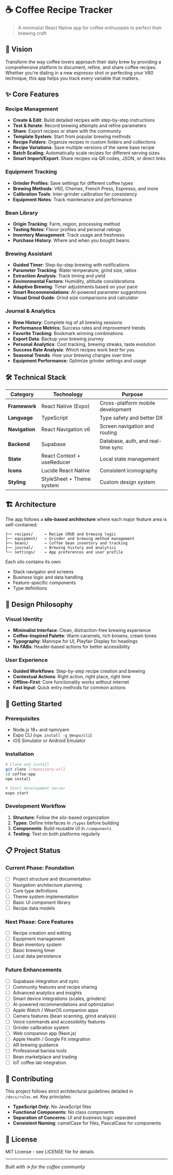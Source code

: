 # ☕️ Coffee Recipe Tracker

> A minimalist React Native app for coffee enthusiasts to perfect their brewing craft

## 🎯 Vision

Transform the way coffee lovers approach their daily brew by providing a comprehensive platform to document, refine, and share coffee recipes. Whether you're dialing in a new espresso shot or perfecting your V60 technique, this app helps you track every variable that matters.

## ✨ Core Features

### Recipe Management

- **Create & Edit**: Build detailed recipes with step-by-step instructions
- **Test & Iterate**: Record brewing attempts and refine parameters
- **Share**: Export recipes or share with the community
- **Template System**: Start from popular brewing methods
- **Recipe Folders**: Organize recipes in custom folders and collections
- **Recipe Variations**: Save multiple versions of the same base recipe
- **Batch Scaling**: Automatically scale recipes for different serving sizes
- **Smart Import/Export**: Share recipes via QR codes, JSON, or direct links

### Equipment Tracking

- **Grinder Profiles**: Save settings for different coffee types
- **Brewing Methods**: V60, Chemex, French Press, Espresso, and more
- **Calibration Tools**: Inter-grinder calibration for consistency
- **Equipment Notes**: Track maintenance and performance

### Bean Library

- **Origin Tracking**: Farm, region, processing method
- **Tasting Notes**: Flavor profiles and personal ratings
- **Inventory Management**: Track usage and freshness
- **Purchase History**: Where and when you bought beans

### Brewing Assistant

- **Guided Timer**: Step-by-step brewing with notifications
- **Parameter Tracking**: Water temperature, grind size, ratios
- **Extraction Analysis**: Track timing and yield
- **Environmental Factors**: Humidity, altitude considerations
- **Adaptive Brewing**: Timer adjustments based on your pace
- **Smart Recommendations**: AI-powered parameter suggestions
- **Visual Grind Guide**: Grind size comparisons and calculator

### Journal & Analytics

- **Brew History**: Complete log of all brewing sessions
- **Performance Metrics**: Success rates and improvement trends
- **Favorite Tracking**: Bookmark winning combinations
- **Export Data**: Backup your brewing journey
- **Personal Analytics**: Cost tracking, brewing streaks, taste evolution
- **Success Rate Analysis**: Which recipes work best for you
- **Seasonal Trends**: How your brewing changes over time
- **Equipment Performance**: Optimize grinder settings and usage

## 🛠 Technical Stack

| Category       | Technology                 | Purpose                            |
| -------------- | -------------------------- | ---------------------------------- |
| **Framework**  | React Native (Expo)        | Cross-platform mobile development  |
| **Language**   | TypeScript                 | Type safety and better DX          |
| **Navigation** | React Navigation v6        | Screen navigation and routing      |
| **Backend**    | Supabase                   | Database, auth, and real-time sync |
| **State**      | React Context + useReducer | Local state management             |
| **Icons**      | Lucide React Native        | Consistent iconography             |
| **Styling**    | StyleSheet + Theme system  | Custom design system               |

## 🏗 Architecture

The app follows a **silo-based architecture** where each major feature area is self-contained:

```
├── recipes/     ← Recipe CRUD and brewing logic
├── equipment/   ← Grinder and brewing method management
├── beans/       ← Coffee bean inventory and tracking
├── journal/     ← Brewing history and analytics
└── settings/    ← App preferences and user profile
```

Each silo contains its own:

- Stack navigator and screens
- Business logic and data handling
- Feature-specific components
- Type definitions

## 🎨 Design Philosophy

### Visual Identity

- **Minimalist Interface**: Clean, distraction-free brewing experience
- **Coffee-Inspired Palette**: Warm caramels, rich browns, cream tones
- **Typography**: Manrope for UI, Playfair Display for headings
- **No FABs**: Header-based actions for better accessibility

### User Experience

- **Guided Workflows**: Step-by-step recipe creation and brewing
- **Contextual Actions**: Right action, right place, right time
- **Offline-First**: Core functionality works without internet
- **Fast Input**: Quick entry methods for common actions

## 🚀 Getting Started

### Prerequisites

- Node.js 18+ and npm/yarn
- Expo CLI (`npm install -g @expo/cli`)
- iOS Simulator or Android Emulator

### Installation

```bash
# Clone and install
git clone [repository-url]
cd coffee-app
npm install

# Start development server
expo start
```

### Development Workflow

1. **Structure**: Follow the silo-based organization
2. **Types**: Define interfaces in `/types` before building
3. **Components**: Build reusable UI in `/components`
4. **Testing**: Test on both platforms regularly

## 📋 Project Status

### Current Phase: Foundation

- [ ] Project structure and documentation
- [ ] Navigation architecture planning
- [ ] Core type definitions
- [ ] Theme system implementation
- [ ] Basic UI component library
- [ ] Recipe data models

### Next Phase: Core Features

- [ ] Recipe creation and editing
- [ ] Equipment management
- [ ] Bean inventory system
- [ ] Basic brewing timer
- [ ] Local data persistence

### Future Enhancements

- [ ] Supabase integration and sync
- [ ] Community features and recipe sharing
- [ ] Advanced analytics and insights
- [ ] Smart device integrations (scales, grinders)
- [ ] AI-powered recommendations and optimization
- [ ] Apple Watch / WearOS companion apps
- [ ] Camera features (bean scanning, grind analysis)
- [ ] Voice commands and accessibility features
- [ ] Grinder calibration system
- [ ] Web companion app (Next.js)
- [ ] Apple Health / Google Fit integration
- [ ] AR brewing guidance
- [ ] Professional barista tools
- [ ] Bean marketplace and trading
- [ ] IoT coffee lab integration

## 🤝 Contributing

This project follows strict architectural guidelines detailed in `/docs/rules.md`. Key principles:

- **TypeScript Only**: No JavaScript files
- **Functional Components**: No class components
- **Separation of Concerns**: UI and business logic separated
- **Consistent Naming**: camelCase for files, PascalCase for components

## 📄 License

MIT License - see LICENSE file for details

---

_Built with ☕️ for the coffee community_
